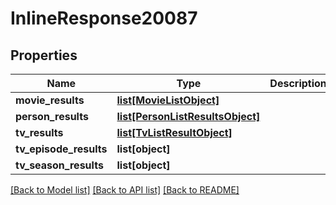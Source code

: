 # InlineResponse20087

## Properties
Name | Type | Description | Notes
------------ | ------------- | ------------- | -------------
**movie_results** | [**list[MovieListObject]**](MovieListObject.md) |  | [optional] 
**person_results** | [**list[PersonListResultsObject]**](PersonListResultsObject.md) |  | [optional] 
**tv_results** | [**list[TvListResultObject]**](TvListResultObject.md) |  | [optional] 
**tv_episode_results** | **list[object]** |  | [optional] 
**tv_season_results** | **list[object]** |  | [optional] 

[[Back to Model list]](../README.md#documentation-for-models) [[Back to API list]](../README.md#documentation-for-api-endpoints) [[Back to README]](../README.md)

